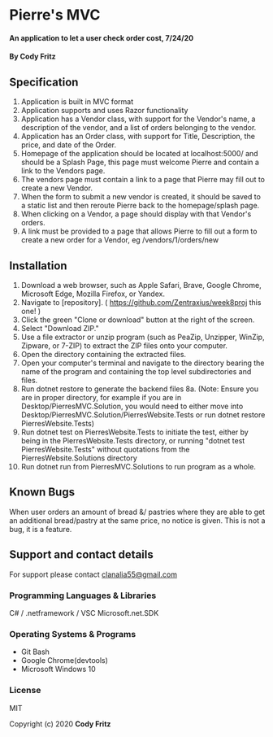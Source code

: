 # Pierre's MVC

#### An application to let a user check order cost, 7/24/20

#### By Cody Fritz

## Specification
1. Application is built in MVC format
2. Application supports and uses Razor functionality
3. Application has a Vendor class, with support for the Vendor's name, a description of the vendor, and a list of orders belonging to the vendor.
4. Application has an Order class, with support for Title, Description, the price, and date of the Order.
5. Homepage of the application should be located at localhost:5000/ and should be a Splash Page, this page must welcome Pierre and contain a link to the Vendors page.
6. The vendors page must contain a link to a page that Pierre may fill out to create a new Vendor.
7. When the form to submit a new vendor is created, it should be saved to a static list and then reroute Pierre back to the homepage/splash page.
8. When clicking on a Vendor, a page should display with that Vendor's orders.
9. A link must be provided to a page that allows Pierre to fill out a form to create a new order for a Vendor, eg /vendors/1/orders/new



## Installation

1.  Download a web browser, such as Apple Safari, Brave, Google Chrome, Microsoft Edge, Mozilla Firefox, or Yandex.
2.  Navigate to [repository]. ( https://github.com/Zentraxius/week8proj this one! )
3.  Click the green "Clone or download" button at the right of the screen.
4.  Select "Download ZIP."
5.  Use a file extractor or unzip program (such as PeaZip, Unzipper, WinZip, Zipware, or 7-ZIP) to extract the ZIP files onto your computer.
6.  Open the directory containing the extracted files.
7.  Open your computer's terminal and navigate to the directory bearing the name of the program and containing the top level subdirectories and files.
8.  Run dotnet restore to generate the backend files
    8a. (Note: Ensure you are in proper directory, for example if you are in Desktop/PierresMVC.Solution, you would need to either move into Desktop/PierresMVC.Solution/PierresWebsite.Tests or run dotnet restore PierresWebsite.Tests)
9.  Run dotnet test on PierresWebsite.Tests to initiate the test, either by being in the PierresWebsite.Tests directory, or running "dotnet test PierresWebsite.Tests" without quotations from the PierresWebsite.Solutions directory
10. Run dotnet run from PierresMVC.Solutions to run program as a whole.

## Known Bugs

When user orders an amount of bread &/ pastries where they are able to get an additional bread/pastry at the same price, no notice is given. This is not a bug, it is a feature.

## Support and contact details

For support please contact clanalia55@gmail.com

### Programming Languages & Libraries

C# / .netframework / VSC
Microsoft.net.SDK

### Operating Systems & Programs

- Git Bash
- Google Chrome(devtools)
- Microsoft Windows 10

### License

MIT

Copyright (c) 2020 **Cody Fritz**
